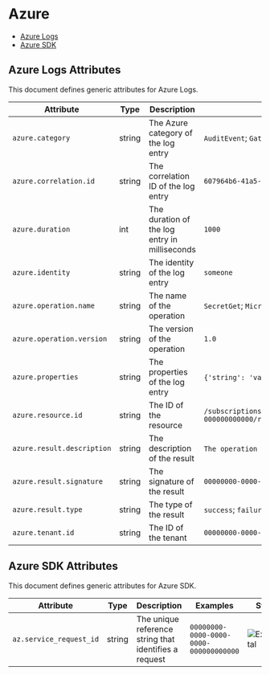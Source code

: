 <!--- Hugo front matter used to generate the website version of this page:
--->

<!-- NOTE: THIS FILE IS AUTOGENERATED. DO NOT EDIT BY HAND. -->
<!-- see templates/registry/markdown/attribute_namespace.md.j2 -->

# Azure

- [Azure Logs](#azure-logs-attributes)
- [Azure SDK](#azure-sdk-attributes)

## Azure Logs Attributes

This document defines generic attributes for Azure Logs.

| Attribute                  | Type   | Description                                   | Examples                                                                                                               | Stability                                                        |
| -------------------------- | ------ | --------------------------------------------- | ---------------------------------------------------------------------------------------------------------------------- | ---------------------------------------------------------------- |
| `azure.category`           | string | The Azure category of the log entry           | `AuditEvent`; `GatewayLogs`; `ApplicationGatewayAccessLog`                                                             | ![Experimental](https://img.shields.io/badge/-experimental-blue) |
| `azure.correlation.id`     | string | The correlation ID of the log entry           | `607964b6-41a5-4e24-a5db-db7aab3b9b34`                                                                                 | ![Experimental](https://img.shields.io/badge/-experimental-blue) |
| `azure.duration`           | int    | The duration of the log entry in milliseconds | `1000`                                                                                                                 | ![Experimental](https://img.shields.io/badge/-experimental-blue) |
| `azure.identity`           | string | The identity of the log entry                 | `someone`                                                                                                              | ![Experimental](https://img.shields.io/badge/-experimental-blue) |
| `azure.operation.name`     | string | The name of the operation                     | `SecretGet`; `Microsoft.ApiManagement/GatewayLogs`; `ApplicationGatewayAccess`                                         | ![Experimental](https://img.shields.io/badge/-experimental-blue) |
| `azure.operation.version`  | string | The version of the operation                  | `1.0`                                                                                                                  | ![Experimental](https://img.shields.io/badge/-experimental-blue) |
| `azure.properties`         | string | The properties of the log entry               | `{'string': 'value'}`; `{'int': 1234 }`; `{'float': '1.234'}`; `{'bool': true}`                                        | ![Experimental](https://img.shields.io/badge/-experimental-blue) |
| `azure.resource.id`        | string | The ID of the resource                        | `/subscriptions/00000000-0000-0000-0000-000000000000/resourceGroups/rg/providers/Microsoft.ApiManagement/service/apim` | ![Experimental](https://img.shields.io/badge/-experimental-blue) |
| `azure.result.description` | string | The description of the result                 | `The operation was successful`; `The operation failed`                                                                 | ![Experimental](https://img.shields.io/badge/-experimental-blue) |
| `azure.result.signature`   | string | The signature of the result                   | `00000000-0000-0000-0000-000000000000`                                                                                 | ![Experimental](https://img.shields.io/badge/-experimental-blue) |
| `azure.result.type`        | string | The type of the result                        | `success`; `failure`                                                                                                   | ![Experimental](https://img.shields.io/badge/-experimental-blue) |
| `azure.tenant.id`          | string | The ID of the tenant                          | `00000000-0000-0000-0000-000000000000`                                                                                 | ![Experimental](https://img.shields.io/badge/-experimental-blue) |

## Azure SDK Attributes

This document defines generic attributes for Azure SDK.

| Attribute               | Type   | Description                                           | Examples                               | Stability                                                        |
| ----------------------- | ------ | ----------------------------------------------------- | -------------------------------------- | ---------------------------------------------------------------- |
| `az.service_request_id` | string | The unique reference string that identifies a request | `00000000-0000-0000-0000-000000000000` | ![Experimental](https://img.shields.io/badge/-experimental-blue) |
